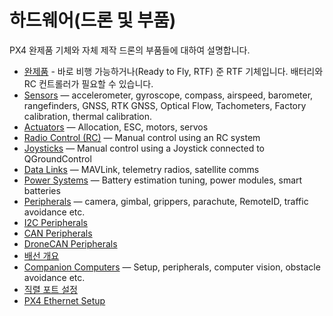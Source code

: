 # 하드웨어(드론 및 부품)

PX4 완제품 기체와 자체 제작 드론의 부품들에 대하여 설명합니다.

- [완제품](../complete_vehicles/README.md) - 바로 비행 가능하거나(Ready to Fly, RTF) 준 RTF 기체입니다. 배터리와 RC 컨트롤러가 필요할 수 있습니다.
- [Sensors](../sensor/index.md) — accelerometer, gyroscope, compass, airspeed, barometer, rangefinders, GNSS, RTK GNSS, Optical Flow, Tachometers, Factory calibration, thermal calibration.
- [Actuators](../actuators/index.md) — Allocation, ESC, motors, servos
- [Radio Control (RC)](../getting_started/rc_transmitter_receiver.md) — Manual control using an RC system
- [Joysticks](../config/joystick.md) — Manual control using a Joystick connected to QGroundControl
- [Data Links](../data_links/index.md) — MAVLink, telemetry radios, satellite comms
- [Power Systems](../power_systems/index.md) — Battery estimation tuning, power modules, smart batteries
- [Peripherals](../peripherals/index.md) — camera, gimbal, grippers, parachute, RemoteID, traffic avoidance etc.
- [I2C Peripherals](../sensor_bus/i2c_general.md)
- [CAN Peripherals](../can/index.md)
- [DroneCAN Peripherals](../dronecan/index.md)
- [배선 개요](../assembly/cable_wiring.md)
- [Companion Computers](../companion_computer/index.md) — Setup, peripherals, computer vision, obstacle avoidance etc.
- [직렬 포트 설정](../peripherals/serial_configuration.md)
- [PX4 Ethernet Setup](../advanced_config/ethernet_setup.md)
